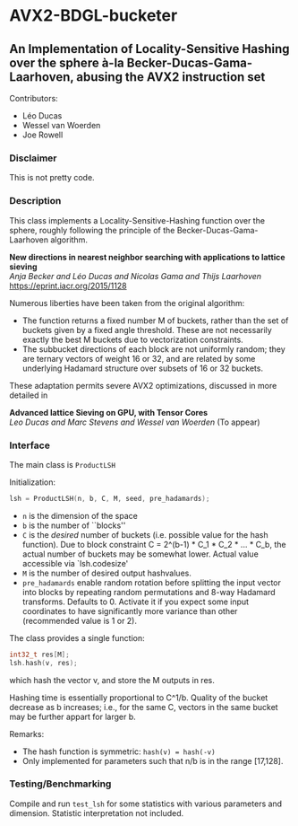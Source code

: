 # AVX2-BDGL-bucketer

## An Implementation of Locality-Sensitive Hashing over the sphere à-la Becker-Ducas-Gama-Laarhoven, abusing the AVX2 instruction set

Contributors:
- Léo Ducas
- Wessel van Woerden
- Joe Rowell

### Disclaimer

This is not pretty code. 

### Description

This class implements a Locality-Sensitive-Hashing function over the sphere, roughly following the principle of the Becker-Ducas-Gama-Laarhoven algorithm.

**New directions in nearest neighbor searching with applications to lattice sieving**  
*Anja Becker and Léo Ducas and Nicolas Gama and Thijs Laarhoven*
https://eprint.iacr.org/2015/1128

Numerous liberties have been taken from the original algorithm:

- The function returns a fixed number M of buckets, rather than the set of buckets given by a fixed angle threshold. These are not necessarily exactly the best M buckets due to vectorization constraints.
- The subbucket directions of each block are not uniformly random; they are ternary vectors of weight 16 or 32, and are related by some underlying Hadamard structure over subsets of 16 or 32 buckets.

These adaptation permits severe AVX2 optimizations, discussed in more detailed in

**Advanced lattice Sieving on GPU, with Tensor Cores**  
*Leo Ducas and Marc Stevens and Wessel van Woerden*
(To appear)

### Interface

The main class is `ProductLSH`

Initialization:
``` C++
lsh = ProductLSH(n, b, C, M, seed, pre_hadamards);
```
- `n` is the dimension of the space
- `b` is the number of ``blocks''
- `C` is the *desired* number of buckets (i.e. possible value for the hash function). Due to block constraint C = 2^(b-1) * C_1 * C_2 * ... * C_b, the actual number of buckets may be somewhat lower. Actual value accessible via `lsh.codesize'
- `M` is the number of desired output hashvalues.
- `pre_hadamards` enable random rotation before splitting the input vector into blocks by repeating random permutations and 8-way Hadamard transforms. Defaults to 0. Activate it if you expect some input coordinates to have significantly more variance than other (recommended value is 1 or 2). 

The class provides a single function:
``` C++
int32_t res[M]; 
lsh.hash(v, res);
```
which hash the vector v, and store the M outputs in res.


Hashing time is essentially proportional to C^1/b. Quality of the bucket decrease as b increases; i.e., for the same C, vectors in the same bucket may be further appart for larger b.


Remarks:
- The hash function is symmetric: `hash(v) = hash(-v)`
- Only implemented for parameters such that n/b is in the range [17,128].

### Testing/Benchmarking

Compile and run `test_lsh` for some statistics with various parameters and dimension. 
Statistic interpretation not included.

